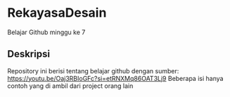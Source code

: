 # RekayasaDesain
Belajar Github minggu ke 7

## Deskripsi 
Repository ini berisi tentang belajar github dengan sumber: https://youtu.be/Oaj3RBIoGFc?si=etRNXMq86OAT3Lj9
Beberapa isi hanya contoh yang di ambil dari project orang lain
